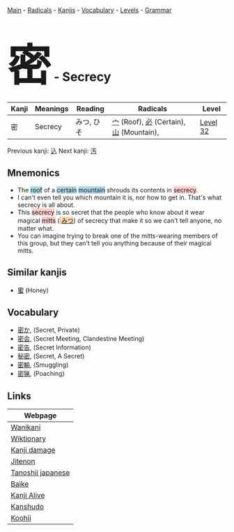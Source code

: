<style> bigfont {font-size: 100px}</style>
[Main](../index.md) -
[Radicals](../radicals.md) -
[Kanjis](../kanjis.md) -
[Vocabulary](../vocabulary.md) -
[Levels](../levels.md) -
[Grammar](../grammar.md)
# <bigfont> 密</bigfont> - Secrecy 

| Kanji | Meanings | Reading | Radicals | Level |
| --- | --- | --- | --- | --- |
| 密 | Secrecy | みつ, ひそ | [宀](../radicals/宀.md) (Roof), [必](../radicals/必.md) (Certain), [山](../radicals/山.md) (Mountain),  | [Level 32](../levels/wk_level32.md) |

Previous kanji: [込](込.md) Next kanji: [汚](汚.md) 

## Mnemonics
 * The <span style="background-color:#ADD8E6"> roof</span> of a <span style="background-color:#ADD8E6"> certain</span> <span style="background-color:#ADD8E6"> mountain</span> shrouds its contents in <span style="background-color:#ffcccb"> secrecy</span>.
* I can't even tell you which mountain it is, nor how to get in. That's what secrecy is all about.
* This <span style="background-color:#ffcccb"> secrecy</span> is so secret that the people who know about it wear magical <span style="background-color:#ffcccb"> mitts</span> (<span style="background-color:#fed8b1"> [みつ](https://jisho.org/search/みつ)</span>) of secrecy that make it so we can't tell anyone, no matter what.
* You can imagine trying to break one of the mitts-wearing members of this group, but they can't tell you anything because of their magical mitts.


## Similar kanjis
 * [蜜](蜜.md) (Honey)


## Vocabulary
 * [密か](../vocabulary/密.md), (Secret, Private)
* [密会](../vocabulary/密.md), (Secret Meeting, Clandestine Meeting)
* [密告](../vocabulary/密.md), (Secret Information)
* [秘密](../vocabulary/密.md), (Secret, A Secret)
* [密輸](../vocabulary/密.md), (Smuggling)
* [密猟](../vocabulary/密.md), (Poaching)



## Links 

| Webpage |
| --- |
| [Wanikani          ](https://www.wanikani.com/kanji/密) |
| [Wiktionary        ](https://en.wiktionary.org/wiki/密) |
| [Kanji damage      ](http://www.kanjidamage.com/kanji/search?utf8=✓&q=密) |
| [Jitenon           ](https://jitenon.com/kanji/密) |
| [Tanoshii japanese ](https://www.tanoshiijapanese.com/dictionary/kanji.cfm?k=密) |
| [Baike             ](https://baike.baidu.com/item/密) |
| [Kanji Alive       ](https://app.kanjialive.com/密) |
| [Kanshudo          ](https://www.kanshudo.com/searchmn?q=密) |
| [Koohii            ](https://kanji.koohii.com/study/kanji/密) |
